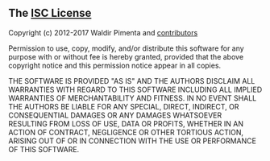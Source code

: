 ## The [ISC License](http://opensource.org/licenses/ISC)

Copyright (c) 2012-2017 Waldir Pimenta
and [contributors](https://github.com/waldyrious/primerpedia/graphs/contributors)

Permission to use, copy, modify, and/or distribute this software
for any purpose with or without fee is hereby granted,
provided that the above copyright notice and this permission notice
appear in all copies.

THE SOFTWARE IS PROVIDED "AS IS" AND THE AUTHORS
DISCLAIM ALL WARRANTIES WITH REGARD TO THIS SOFTWARE
INCLUDING ALL IMPLIED WARRANTIES OF MERCHANTABILITY AND FITNESS.
IN NO EVENT SHALL THE AUTHORS BE LIABLE
FOR ANY SPECIAL, DIRECT, INDIRECT, OR CONSEQUENTIAL DAMAGES
OR ANY DAMAGES WHATSOEVER RESULTING FROM LOSS OF USE, DATA OR PROFITS,
WHETHER IN AN ACTION OF CONTRACT, NEGLIGENCE OR OTHER TORTIOUS ACTION,
ARISING OUT OF OR IN CONNECTION WITH THE USE OR PERFORMANCE OF THIS SOFTWARE.
